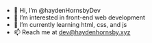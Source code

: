 - 👋 Hi, I’m @haydenHornsbyDev
- 👀 I’m interested in front-end web development
- 🌱 I’m currently learning html, css, and js
- 📫 Reach me at dev@haydenhornsby.xyz

<!---
haydenHornsbyDev/haydenHornsbyDev is a ✨ special ✨ repository because its `README.md` (this file) appears on your GitHub profile.
You can click the Preview link to take a look at your changes.
--->
